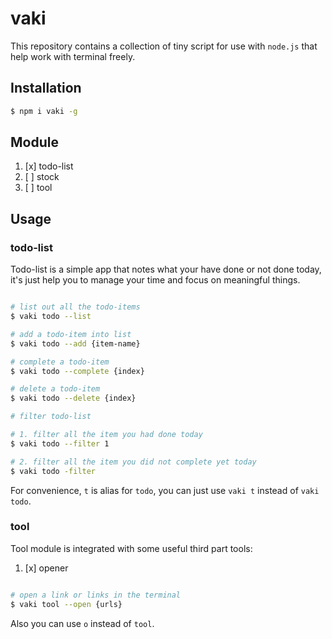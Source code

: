 # vaki

This repository contains a collection of tiny script for use with `node.js` that help work with terminal freely.

## Installation

```bash
$ npm i vaki -g
```

## Module

1. [x] todo-list
2. [ ] stock
3. [ ] tool

## Usage

### todo-list

Todo-list is a simple app that notes what your have done or not done today, it's just help you to manage your time and focus on meaningful things.

```bash

# list out all the todo-items
$ vaki todo --list

# add a todo-item into list
$ vaki todo --add {item-name}

# complete a todo-item
$ vaki todo --complete {index}

# delete a todo-item
$ vaki todo --delete {index}

# filter todo-list

# 1. filter all the item you had done today
$ vaki todo --filter 1

# 2. filter all the item you did not complete yet today
$ vaki todo -filter

```

For convenience, `t` is alias for `todo`, you can just use `vaki t` instead of `vaki todo`.

### tool

Tool module is integrated with some useful third part tools:

1. [x] opener

```bash

# open a link or links in the terminal
$ vaki tool --open {urls}

```

Also you can use `o` instead of `tool`.

